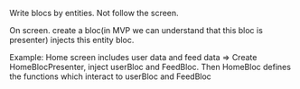 Write blocs by entities. Not follow the screen.

On screen. create a bloc(in MVP we can understand that this bloc is presenter) injects this entity bloc.

Example:
Home screen includes user data and feed data
=> Create HomeBlocPresenter, inject userBloc and FeedBloc. 
Then HomeBloc defines the functions which interact to userBloc and FeedBloc
